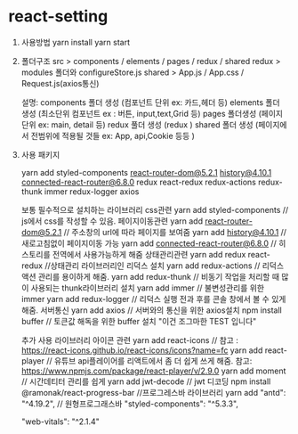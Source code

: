 # react-setting

1. 사용방법
   yarn install
   yarn start

2. 폴더구조
   src > components / elements / pages / redux / shared
   redux > modules 폴더와 configureStore.js
   shared > App.js / App.css / Request.js(axios통신)

   설명:
   components 폴더 생성 (컴포넌트 단위 ex: 카드,헤더 등)
   elements 폴더 생성 (최소단위 컴포넌트 ex : 버튼, input,text,Grid 등)
   pages 폴더생성 (페이지 단위 ex: main, detail 등)
   redux 풀더 생성 (redux )
   shared 폴더 생성 (페이지에서 전범위에 적용될 것들 ex: App, api,Cookie 등등 )

3. 사용 패키지

   yarn add styled-components react-router-dom@5.2.1 history@4.10.1 connected-react-router@6.8.0 redux react-redux redux-actions redux-thunk immer redux-logger axios

   보통 필수적으로 설치하는 라이브러리
   css관련
   yarn add styled-components // js에서 css를 작성할 수 있음.
   페이지이동관련
   yarn add react-router-dom@5.2.1 // 주소창의 url에 따라 페이지를 보여줌
   yarn add history@4.10.1 // 새로고침없이 페이지이동 가능
   yarn add connected-react-router@6.8.0 // 히스토리를 전역에서 사용가능하게 해줌
   상태관리관련
   yarn add redux react-redux //상태관리 라이브러리인 리덕스 설치
   yarn add redux-actions // 리덕스 액션 관리를 용이하게 해줌.
   yarn add redux-thunk // 비동기 작업을 처리할 때 많이 사용되는 thunk라이브러리 설치
   yarn add immer // 불변성관리를 위한 immer
   yarn add redux-logger // 리덕스 실행 전과 후를 콘솔 창에서 볼 수 있게해줌.
   서버통신
   yarn add axios // 서버와의 통신을 위한 axios설치
   npm install buffer // 토큰값 해독을 위한 buffer 설치
   "이건 조그마한 TEST 입니다"

   추가 사용 라이브러리
   아이콘 관련
   yarn add react-icons // 참고 : https://react-icons.github.io/react-icons/icons?name=fc
   yarn add react-player // 유튜브 api플레이어를 리액트에서 좀 더 쉽게 쓰게 해줌. 참고: https://www.npmjs.com/package/react-player/v/2.9.0
   yarn add moment // 시간데티터 관리를 쉽게
   yarn add jwt-decode // jwt 디코딩
   npm install @ramonak/react-progress-bar //프로그레스바 라이브러리
   yarn add "antd": "^4.19.2", // 원형프로그래스바
   "styled-components": "^5.3.3",

   "web-vitals": "^2.1.4"
